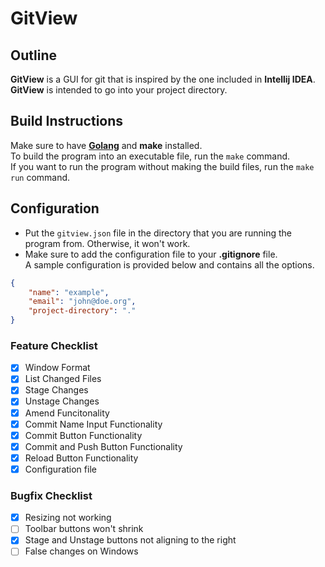
# GitView
## Outline
**GitView** is a GUI for git that is inspired by the one included in **Intellij IDEA**. **GitView** is intended to go into your project directory.
## Build Instructions
Make sure to have [**Golang**](https://go.dev/) and **make** installed.  
To build the program into an executable file, run the `make` command.  
If you want to run the program without making the build files, run the `make run` command.  
## Configuration  
- Put the `gitview.json` file in the directory that you are running the program from. Otherwise, it won't work.  
- Make sure to add the configuration file to your **.gitignore** file.  
A sample configuration is provided below and contains all the options.
```json
{
    "name": "example",
    "email": "john@doe.org",
    "project-directory": "."
}
```
### Feature Checklist
- [x] Window Format
- [x] List Changed Files
- [x] Stage Changes
- [x] Unstage Changes
- [x] Amend Funcitonality
- [x] Commit Name Input Functionality
- [x] Commit Button Functionality
- [x] Commit and Push Button Functionality
- [x] Reload Button Functionality
- [x] Configuration file
### Bugfix Checklist
- [x] Resizing not working
- [ ] Toolbar buttons won't shrink
- [x] Stage and Unstage buttons not aligning to the right
- [ ] False changes on Windows